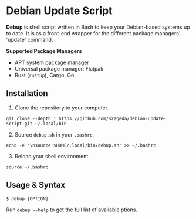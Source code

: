 # Debian Update Script

**Debup** is shell script written in Bash to keep your Debian-based systems up to date. It is as a front-end wrapper for the different package
managers' 'update' command.

**Supported Package Managers**

- APT system package manager
- Universal package manager: Flatpak
- Rust (`rustup`), Cargo, Go.

## Installation

1. Clone the repository to your computer.

```shell
git clone --depth 1 https://github.com/szageda/debian-update-script.git ~/.local/bin
```

2. Source `debup.sh` in your `.bashrc`.

```shell
echo -e '\nsource $HOME/.local/bin/debup.sh' >> ~/.bashrc
```

3. Reload your shell environment.

```shell
source ~/.bashrc
```

## Usage & Syntax

```shell
$ debup [OPTION]
```

Run `debup --help` to get the full list of available ptions.
